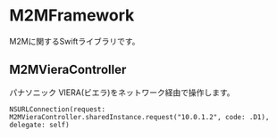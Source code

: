 M2MFramework
============

M2Mに関するSwiftライブラリです。


M2MVieraController
-------------------

パナソニック VIERA(ビエラ)をネットワーク経由で操作します。


    NSURLConnection(request: M2MVieraController.sharedInstance.request("10.0.1.2", code: .D1), delegate: self)
